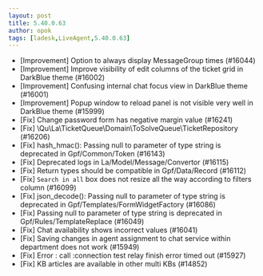 ```yaml
---
layout: post
title: 5.40.0.63
author: opok
tags: [ladesk,LiveAgent,5.40.0.63]
---
```

- [Improvement] Option to always display MessageGroup times (#16044)
- [Improvement] Improve visibility of edit columns of the ticket grid in DarkBlue theme (#16002)
- [Improvement] Confusing internal chat focus view in DarkBlue theme (#16001)
- [Improvement] Popup window to reload panel is not visible very well in DarkBlue theme (#15999)
- [Fix] Change password form has negative margin value (#16241)
- [Fix] \Qu\La\TicketQueue\Domain\ToSolveQueue\TicketRepository (#16206)
- [Fix] hash_hmac(): Passing null to parameter of type string is deprecated in Gpf/Common/Token (#16143)
- [Fix] Deprecated logs in La/Model/Message/Convertor (#16115)
- [Fix] Return types should be compatible in Gpf/Data/Record (#16112)
- [Fix] `Search in all` box does not resize all the way according to filters column (#16099)
- [Fix] json_decode(): Passing null to parameter of type string is deprecated in Gpf/Templates/FormWidgetFactory (#16086)
- [Fix] Passing null to parameter of type string is deprecated in Gpf/Rules/TemplateReplace (#16049)
- [Fix] Chat availability shows incorrect values (#16041)
- [Fix] Saving changes in agent assignment to chat service within department does not work (#15949)
- [Fix] Error : call  :connection test relay finish error timed out (#15927)
- [Fix] KB articles are available in other multi KBs (#14852)